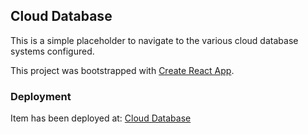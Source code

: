 ## Cloud Database

This is a simple placeholder to navigate to the various cloud database systems configured.

This project was bootstrapped with [Create React App](https://database.kennedykitho.me).


### Deployment

Item has been deployed at: [Cloud Database](https://database.kennedykitho.me)
